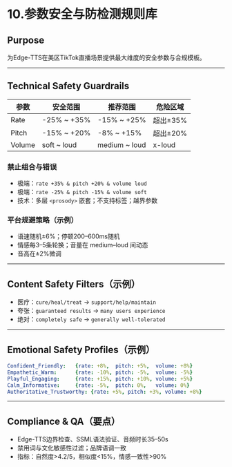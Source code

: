 # 10.参数安全与防检测规则库

## Purpose
为Edge-TTS在美区TikTok直播场景提供最大维度的安全参数与合规模板。

---

## Technical Safety Guardrails
| 参数 | 安全范围 | 推荐范围 | 危险区域 |
|------|----------|----------|----------|
| Rate | -25% ~ +35% | -15% ~ +25% | 超出±35% |
| Pitch | -15% ~ +20% | -8% ~ +15% | 超出±20% |
| Volume | soft ~ loud | medium ~ loud | x-loud |

### 禁止组合与错误
- 极端：`rate +35% & pitch +20% & volume loud`
- 极端：`rate -25% & pitch -15% & volume soft`
- 技术：多层 `<prosody>` 嵌套；不支持标签；越界参数

### 平台规避策略（示例）
- 语速随机±6%；停顿200–600ms随机
- 情感每3–5条轮换；音量在 medium–loud 间动态
- 音高在±2%微调

---

## Content Safety Filters（示例）
- 医疗：`cure/heal/treat` → `support/help/maintain`
- 夸张：`guaranteed results` → `many users experience`
- 绝对：`completely safe` → `generally well‑tolerated`

---

## Emotional Safety Profiles（示例）
```yaml
Confident_Friendly:   {rate: +8%,  pitch: +5%,  volume: +8%}
Empathetic_Warm:      {rate: -10%, pitch: -5%,  volume: -5%}
Playful_Engaging:     {rate: +15%, pitch: +10%, volume: +5%}
Calm_Informative:     {rate: -5%,  pitch: 0%,   volume: 0%}
Authoritative_Trustworthy: {rate: +5%, pitch: +3%, volume: +8%}
```
---

## Compliance & QA（要点）
- Edge-TTS边界检查、SSML语法验证、音频时长35–50s
- 禁用词与文化敏感性过滤；品牌语调一致
- 指标：自然度>4.2/5，相似度<15%，情感一致性>90%

